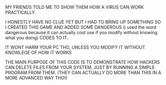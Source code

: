 MY FRIENDS TOLD ME TO SHOW THEM HOW A VIRUS CAN WORK PRACTICALLY.

I HONESTLY HAVE NO CLUE YET BUT I HAD TO BRING UP SOMETHING
SO I CREATED THIS GAME AND ADDED SOME DANGEROUS (i used the word dangerous because it can actually cost use if you modify without knowing what you doing) CODES TO IT..

IT WONT HARM YOUR PC THO, UNLESS YOU MODIFY IT WITHOUT KNOWLEGE OF HOW IT WORKS


THE MAIN PURPOSE OF THIS CODE IS TO DEMONSTRATE HOW HACKERS CAN DELETE FILES FROM YOUR SYSTEM, 
JUST BY RUNNING A SIMPLE PROGRAM FROM THEM. (THEY CAN ACTUALLY DO MORE THAN THIS IN A MORE ADVANCED WAY THO!)